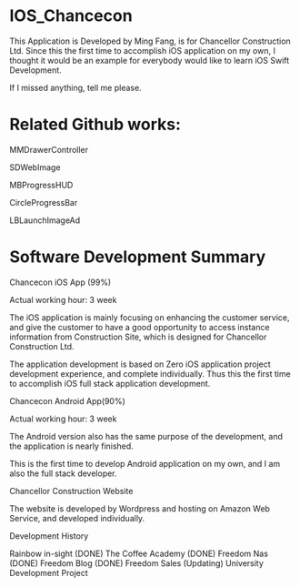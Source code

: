 # IOS_Chancecon
This Application is Developed by Ming Fang, is for Chancellor Construction Ltd.
Since this the first time to accomplish iOS application on my own, I thought it would be an example for everybody would like to learn iOS Swift Development.

If I missed anything, tell me please.



# Related Github works:

MMDrawerController

SDWebImage

MBProgressHUD

CircleProgressBar

LBLaunchImageAd


# Software Development Summary 



Chancecon iOS App (99%)

Actual working hour: 3 week

The iOS application is mainly focusing on enhancing the customer service, and give the customer to have a good opportunity to access instance information from Construction Site, which is designed for Chancellor Construction Ltd.

The application development is based on Zero iOS application project development experience, and complete individually. Thus this the first time to accomplish iOS full stack application development.



Chancecon Android App(90%)

Actual working hour: 3 week

The Android version also has the same purpose of the development, and the application is nearly finished.

This is the first time to develop Android application on my own, and I am also the full stack developer.

Chancellor Construction Website

The website is developed by Wordpress and hosting on Amazon Web Service, and developed individually.



Development History

Rainbow in-sight  (DONE)
The Coffee Academy (DONE)
Freedom Nas (DONE)
Freedom Blog (DONE)
Freedom Sales (Updating)
University Development Project 
